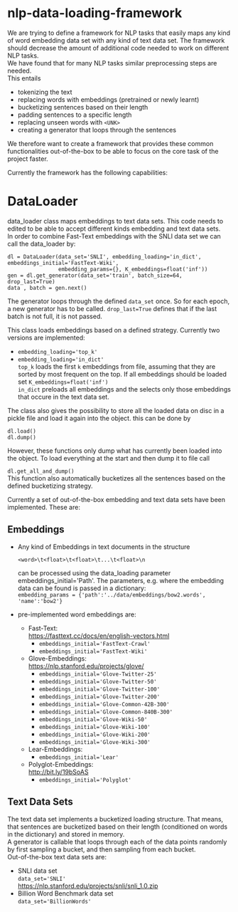 # nlp-data-loading-framework
We are trying to define a framework for NLP tasks that easily maps any kind of word embedding data set with any kind of text data set. The framework should decrease the amount of additional code needed to work on different NLP tasks. <br/>
We have found that for many NLP tasks similar preprocessing steps are needed. <br/>
This entails 
  - tokenizing the text 
  - replacing words with embeddings (pretrained or newly learnt)
  - bucketizing sentences based on their length
  - padding sentences to a specific length
  - replacing unseen words with `<UNK>`
  - creating a generator that loops through the sentences <br/>
 
We therefore want to create a framework that provides these common functionalities out-of-the-box to be able to focus on the core task of the project faster. <br/>

Currently the framework has the following capabilities:

# DataLoader
data_loader class maps embeddings to text data sets. This code needs to edited to be able to accept different kinds embedding and text data sets. <br/>
In order to combine Fast-Text embeddings with the SNLI data set we can call the data_loader by:
```
dl = DataLoader(data_set='SNLI', embedding_loading='in_dict', embeddings_initial='FastText-Wiki', 
                embedding_params={}, K_embeddings=float('inf'))
gen = dl.get_generator(data_set='train', batch_size=64, drop_last=True)
data , batch = gen.next()
```
The generator loops through the defined `data_set` once. So for each epoch, a new generator has to be called. `drop_last=True` defines that if the last batch is not full, it is not passed. <br/>

This class loads embeddings based on a defined strategy. Currently two versions are implemented:
 - `embedding_loading='top_k'`
 - `embedding_loading='in_dict'` <br/>
`top_k` loads the first `k` embeddings from file, assuming that they are sorted by most frequent on the top. If all embeddings should be loaded set `K_embeddings=float('inf')` <br/>
`in_dict` preloads all embeddings and the selects only those embeddings that occure in the text data set. <br/>

The class also gives the possibility to store all the loaded data on disc in a pickle file and load it again into the object. this can be done by <br/>

`dl.load()` <br/> 
`dl.dump()` <br/> 

However, these functions only dump what has currently been loaded into the object. To load everything at the start and then dump it to file call <br/>

`dl.get_all_and_dump()` <br/>
This function also automatically bucketizes all the sentences based on the defined bucketizing strategy. <br/>

Currently a set of out-of-the-box embedding and text data sets have been implemented. These are:

## Embeddings
  - Any kind of Embeddings in text documents in the structure 
      ```
      <word>\t<float>\t<float>\t...\t<float>\n
      ```
    can be processed using the data_loading parameter embeddings_initial='Path'. The parameters, e.g. where the embedding data can be found is passed in a dictionary: <br/>
    `embedding_params = {'path':'../data/embeddings/bow2.words', 'name':'bow2'}`
    
  - pre-implemented word embeddings are:
      - Fast-Text: <br/>
          https://fasttext.cc/docs/en/english-vectors.html
          - `embeddings_initial='FastText-Crawl'`
          - `embeddings_initial='FastText-Wiki'`
      - Glove-Embeddings:<br/>
          https://nlp.stanford.edu/projects/glove/
          - `embeddings_initial='Glove-Twitter-25'`
          - `embeddings_initial='Glove-Twitter-50'`
          - `embeddings_initial='Glove-Twitter-100'`
          - `embeddings_initial='Glove-Twitter-200'`
          - `embeddings_initial='Glove-Common-42B-300'`
          - `embeddings_initial='Glove-Common-840B-300'`
          - `embeddings_initial='Glove-Wiki-50'`
          - `embeddings_initial='Glove-Wiki-100'`
          - `embeddings_initial='Glove-Wiki-200'`
          - `embeddings_initial='Glove-Wiki-300'`
       - Lear-Embeddings: <br/>
          - `embeddings_initial='Lear'`
       - Polyglot-Embeddings: <br/>
          http://bit.ly/19bSoAS
          - `embeddings_initial='Polyglot'`
 
## Text Data Sets
The text data set implements a bucketized loading structure. That means, that sentences are bucketized based on their length (conditioned on words in the dictionary) and stored in memory. <br/>
A generator is callable that loops through each of the data points randomly by first sampling a bucket, and then sampling from each bucket. <br/>
Out-of-the-box text data sets are:
 - SNLI data set <br/>
   `data_set='SNLI'` <br/>
 https://nlp.stanford.edu/projects/snli/snli_1.0.zip <br/>
 - Billion Word Benchmark data set <br/>
   `data_set='BillionWords'` <br/>
 
 
 
 
 
 
 
 
 
 
 
 
 

